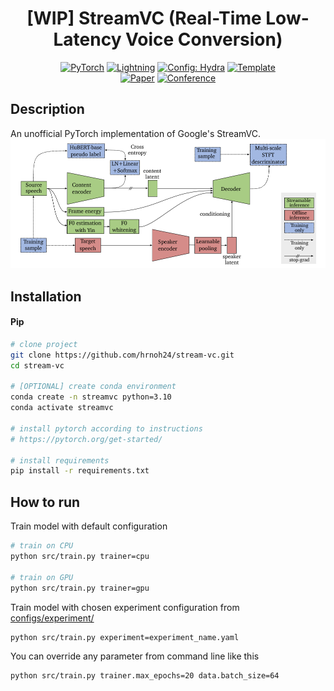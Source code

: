 <div align="center">

# [WIP] StreamVC (Real-Time Low-Latency Voice Conversion)

<a href="https://pytorch.org/get-started/locally/"><img alt="PyTorch" src="https://img.shields.io/badge/PyTorch-ee4c2c?logo=pytorch&logoColor=white"></a>
<a href="https://pytorchlightning.ai/"><img alt="Lightning" src="https://img.shields.io/badge/-Lightning-792ee5?logo=pytorchlightning&logoColor=white"></a>
<a href="https://hydra.cc/"><img alt="Config: Hydra" src="https://img.shields.io/badge/Config-Hydra-89b8cd"></a>
<a href="https://github.com/ashleve/lightning-hydra-template"><img alt="Template" src="https://img.shields.io/badge/-Lightning--Hydra--Template-017F2F?style=flat&logo=github&labelColor=gray"></a><br>
[![Paper](http://img.shields.io/badge/paper-arxiv.1001.2234-B31B1B.svg)](https://arxiv.org/abs/2401.03078)
[![Conference](https://img.shields.io/badge/ICASSP-2024-4b44ce.svg)](https://cmsworkshops.com/ICASSP2024/papers/accepted_papers.php)

</div>

## Description

An unofficial PyTorch implementation of Google's StreamVC.
![Architecture](imgs/architecture.png)

## Installation

#### Pip

```bash
# clone project
git clone https://github.com/hrnoh24/stream-vc.git
cd stream-vc

# [OPTIONAL] create conda environment
conda create -n streamvc python=3.10
conda activate streamvc

# install pytorch according to instructions
# https://pytorch.org/get-started/

# install requirements
pip install -r requirements.txt
```

## How to run

Train model with default configuration

```bash
# train on CPU
python src/train.py trainer=cpu

# train on GPU
python src/train.py trainer=gpu
```

Train model with chosen experiment configuration from [configs/experiment/](configs/experiment/)

```bash
python src/train.py experiment=experiment_name.yaml
```

You can override any parameter from command line like this

```bash
python src/train.py trainer.max_epochs=20 data.batch_size=64
```
